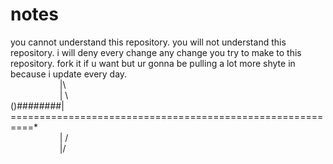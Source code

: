 # notes
you cannot understand this repository. you will not understand this repository. i will deny every change any change you try to make to this repository. fork it if u want but ur gonna be pulling a lot more shyte in because i  update every day. <br/>
&nbsp;&nbsp;&nbsp;&nbsp;&nbsp;&nbsp;&nbsp;&nbsp;&nbsp;&nbsp;&nbsp;&nbsp;&nbsp;&nbsp;&nbsp;&nbsp;&nbsp;&nbsp;&nbsp;&nbsp;|\ <br/>
&nbsp;&nbsp;&nbsp;&nbsp;&nbsp;&nbsp;&nbsp;&nbsp;&nbsp;&nbsp;&nbsp;&nbsp;&nbsp;&nbsp;&nbsp;&nbsp;&nbsp;&nbsp;&nbsp;&nbsp;| \ <br/>
()########|  ==========================================================* <br/>
&nbsp;&nbsp;&nbsp;&nbsp;&nbsp;&nbsp;&nbsp;&nbsp;&nbsp;&nbsp;&nbsp;&nbsp;&nbsp;&nbsp;&nbsp;&nbsp;&nbsp;&nbsp;&nbsp;&nbsp;| / <br/>
&nbsp;&nbsp;&nbsp;&nbsp;&nbsp;&nbsp;&nbsp;&nbsp;&nbsp;&nbsp;&nbsp;&nbsp;&nbsp;&nbsp;&nbsp;&nbsp;&nbsp;&nbsp;&nbsp;&nbsp;|/ <br/>
<br/>

